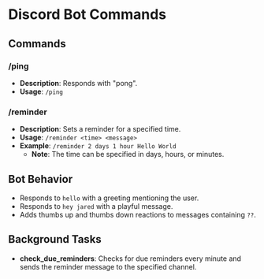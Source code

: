 # Discord Bot Commands

## Commands

### /ping
- **Description**: Responds with "pong".
- **Usage**: `/ping`

### /reminder
- **Description**: Sets a reminder for a specified time.
- **Usage**: `/reminder <time> <message>`
- **Example**: `/reminder 2 days 1 hour Hello World`
  - **Note**: The time can be specified in days, hours, or minutes.

## Bot Behavior
- Responds to `hello` with a greeting mentioning the user.
- Responds to `hey jared` with a playful message.
- Adds thumbs up and thumbs down reactions to messages containing `??`.

## Background Tasks
- **check_due_reminders**: Checks for due reminders every minute and sends the reminder message to the specified channel.
